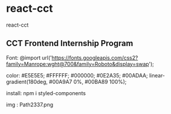 # react-cct
react-cct

## CCT Frontend Internship Program

Font:
@import url('https://fonts.googleapis.com/css2?family=Manrope:wght@700&family=Roboto&display=swap');

color: 
#E5E5E5;
#FFFFFF;
#000000;
#0E2A35;
#00ADAA;
linear-gradient(180deg, #00A9A7 0%, #00BA89 100%);

install:
npm i styled-components

img :
Path2337.png




